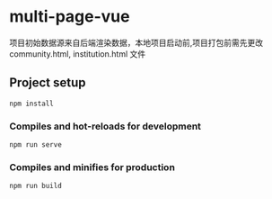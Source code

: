 # multi-page-vue

项目初始数据源来自后端渲染数据，本地项目启动前,项目打包前需先更改 community.html, institution.html 文件

## Project setup
```
npm install
```

### Compiles and hot-reloads for development
```
npm run serve
```

### Compiles and minifies for production
```
npm run build
```

